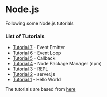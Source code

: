 # Node.js

Following some Node.js tutorials
### List of Tutorials
* [Tutorial 7](Tutorial7/) - Event Emitter
* [Tutorial 6](Tutorial6/) - Event Loop
* [Tutorial 5](Tutorial5/) - Callback 
* [Tutorial 4](Tutorial4/) - Node Package Manager (npm)
* [Tutorial 3](Tutorial3/) - REPL
* [Tutorial 2](Tutorial2/) - server.js
* [Tutorial 1](Tutorial1/) - Hello World


The tutorials are based from [here](http://www.tutorialspoint.com/nodejs/index.htm)
